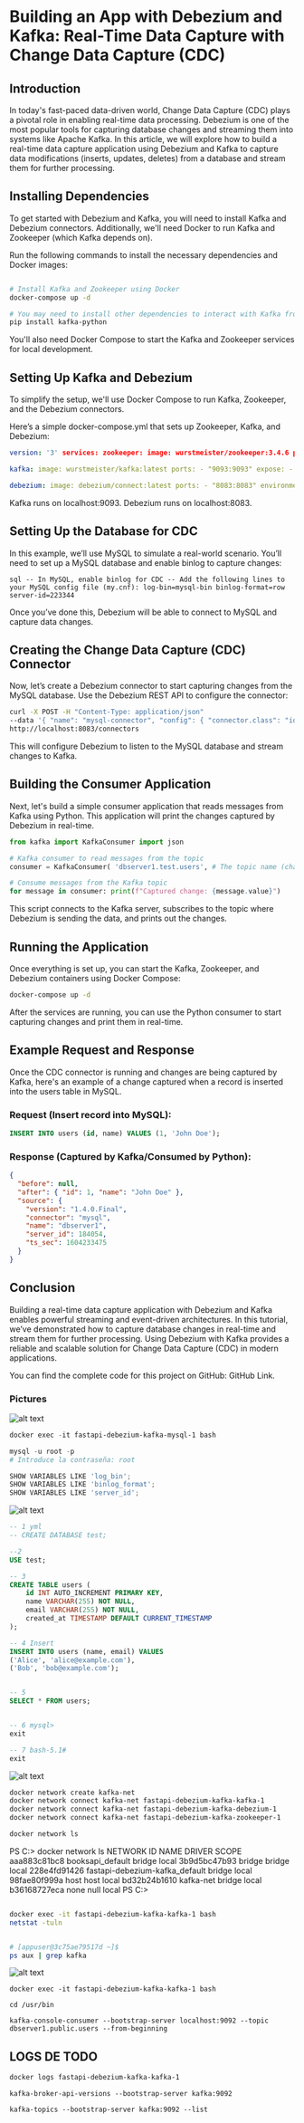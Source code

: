 # Building an App with Debezium and Kafka: Real-Time Data Capture with Change Data Capture (CDC)

## Introduction

In today's fast-paced data-driven world, Change Data Capture (CDC) plays a pivotal role in enabling real-time data processing. Debezium is one of the most popular tools for capturing database changes and streaming them into systems like Apache Kafka. In this article, we will explore how to build a real-time data capture application using Debezium and Kafka to capture data modifications (inserts, updates, deletes) from a database and stream them for further processing.

## Installing Dependencies

To get started with Debezium and Kafka, you will need to install Kafka and Debezium connectors. Additionally, we'll need Docker to run Kafka and Zookeeper (which Kafka depends on).

Run the following commands to install the necessary dependencies and Docker images:

```bash

# Install Kafka and Zookeeper using Docker
docker-compose up -d

# You may need to install other dependencies to interact with Kafka from your application
pip install kafka-python

```

You'll also need Docker Compose to start the Kafka and Zookeeper services for local development.

## Setting Up Kafka and Debezium

To simplify the setup, we'll use Docker Compose to run Kafka, Zookeeper, and the Debezium connectors.

Here’s a simple docker-compose.yml that sets up Zookeeper, Kafka, and Debezium:

```yaml
version: '3' services: zookeeper: image: wurstmeister/zookeeper:3.4.6 ports: - "2181:2181" environment: ZOOKEEPER_CLIENT_PORT: 2181 ZOOKEEPER_TICK_TIME: 2000

kafka: image: wurstmeister/kafka:latest ports: - "9093:9093" expose: - "9093" environment: KAFKA_LISTENER_SECURITY_PROTOCOL: PLAINTEXT KAFKA_LISTENER_NAME_INTERNAL: INSIDE KAFKA_ADVERTISED_LISTENERS: INSIDE://kafka:9093 KAFKA_LISTENER_PORT: 9093 KAFKA_ZOOKEEPER_CONNECT: zookeeper:2181

debezium: image: debezium/connect:latest ports: - "8083:8083" environment: - BOOTSTRAP_SERVERS=kafka:9093 - GROUP_ID=1 - CONFIG_STORAGE_TOPIC=dbz_configs - OFFSET_STORAGE_TOPIC=dbz_offsets - INTERNAL_KEY_CONVERTER=org.apache.kafka.connect.storage.StringConverter - INTERNAL_VALUE_CONVERTER=org.apache.kafka.connect.json.JsonConverter
```

Kafka runs on localhost:9093.
Debezium runs on localhost:8083.

## Setting Up the Database for CDC

In this example, we’ll use MySQL to simulate a real-world scenario. You’ll need to set up a MySQL database and enable binlog to capture changes:

`sql -- In MySQL, enable binlog for CDC -- Add the following lines to your MySQL config file (my.cnf): log-bin=mysql-bin binlog-format=row server-id=223344 `

Once you’ve done this, Debezium will be able to connect to MySQL and capture data changes.

## Creating the Change Data Capture (CDC) Connector

Now, let’s create a Debezium connector to start capturing changes from the MySQL database. Use the Debezium REST API to configure the connector:

```bash
curl -X POST -H "Content-Type: application/json"
--data '{ "name": "mysql-connector", "config": { "connector.class": "io.debezium.connector.mysql.MySqlConnector", "tasks.max": "1", "database.hostname": "mysql", "database.port": "3306", "database.user": "debezium", "database.password": "dbz", "database.server.id": "184054", "database.server.name": "dbserver1", "database.whitelist": "test", "database.history.kafka.bootstrap.servers": "kafka:9093", "database.history.kafka.topic": "dbhistory.fullfillment" } }'
http://localhost:8083/connectors
```

This will configure Debezium to listen to the MySQL database and stream changes to Kafka.

## Building the Consumer Application

Next, let's build a simple consumer application that reads messages from Kafka using Python. This application will print the changes captured by Debezium in real-time.

```python
from kafka import KafkaConsumer import json

# Kafka consumer to read messages from the topic
consumer = KafkaConsumer( 'dbserver1.test.users', # The topic name (change it based on your MySQL table) bootstrap_servers=['localhost:9093'], group_id='debezium-group', value_deserializer=lambda x: json.loads(x.decode('utf-8')) )

# Consume messages from the Kafka topic
for message in consumer: print(f"Captured change: {message.value}")
```

This script connects to the Kafka server, subscribes to the topic where Debezium is sending the data, and prints out the changes.

## Running the Application

Once everything is set up, you can start the Kafka, Zookeeper, and Debezium containers using Docker Compose:

```bash
docker-compose up -d
```

After the services are running, you can use the Python consumer to start capturing changes and print them in real-time.

## Example Request and Response

Once the CDC connector is running and changes are being captured by Kafka, here's an example of a change captured when a record is inserted into the users table in MySQL.

### Request (Insert record into MySQL):

```sql
INSERT INTO users (id, name) VALUES (1, 'John Doe');
```

### Response (Captured by Kafka/Consumed by Python):

```json
{
  "before": null,
  "after": { "id": 1, "name": "John Doe" },
  "source": {
    "version": "1.4.0.Final",
    "connector": "mysql",
    "name": "dbserver1",
    "server_id": 184054,
    "ts_sec": 1604233475
  }
}
```

## Conclusion

Building a real-time data capture application with Debezium and Kafka enables powerful streaming and event-driven architectures. In this tutorial, we’ve demonstrated how to capture database changes in real-time and stream them for further processing. Using Debezium with Kafka provides a reliable and scalable solution for Change Data Capture (CDC) in modern applications.

You can find the complete code for this project on GitHub: GitHub Link.

### Pictures

![alt text](assets/image.png)

```powershell
docker exec -it fastapi-debezium-kafka-mysql-1 bash

mysql -u root -p
# Introduce la contraseña: root

SHOW VARIABLES LIKE 'log_bin';
SHOW VARIABLES LIKE 'binlog_format';
SHOW VARIABLES LIKE 'server_id';

```

![alt text](assets/image-1.png)

```sql
-- 1 yml
-- CREATE DATABASE test;

--2
USE test;

-- 3
CREATE TABLE users (
    id INT AUTO_INCREMENT PRIMARY KEY,
    name VARCHAR(255) NOT NULL,
    email VARCHAR(255) NOT NULL,
    created_at TIMESTAMP DEFAULT CURRENT_TIMESTAMP
);

-- 4 Insert
INSERT INTO users (name, email) VALUES
('Alice', 'alice@example.com'),
('Bob', 'bob@example.com');


-- 5
SELECT * FROM users;


-- 6 mysql>
exit

-- 7 bash-5.1#
exit
```

![alt text](assets/image-2.png)

```bash
docker network create kafka-net
docker network connect kafka-net fastapi-debezium-kafka-kafka-1
docker network connect kafka-net fastapi-debezium-kafka-debezium-1
docker network connect kafka-net fastapi-debezium-kafka-zookeeper-1

docker network ls

```

PS C:\> docker network ls
NETWORK ID NAME DRIVER SCOPE
aaa883c81bc8 booksapi_default bridge local
3b9d5bc47b93 bridge bridge local
228e4fd91426 fastapi-debezium-kafka_default bridge local
98fae80f999a host host local
bd32b24b1610 kafka-net bridge local
b36168727eca none null local
PS C:\>

```bash

docker exec -it fastapi-debezium-kafka-kafka-1 bash
netstat -tuln
```

```bash

# [appuser@3c75ae79517d ~]$
ps aux | grep kafka
```

![alt text](assets/image-3.png)





```
docker exec -it fastapi-debezium-kafka-kafka-1 bash

cd /usr/bin

kafka-console-consumer --bootstrap-server localhost:9092 --topic dbserver1.public.users --from-beginning

```

## LOGS DE TODO
```BASH
docker logs fastapi-debezium-kafka-kafka-1
```
```
kafka-broker-api-versions --bootstrap-server kafka:9092

kafka-topics --bootstrap-server kafka:9092 --list

```